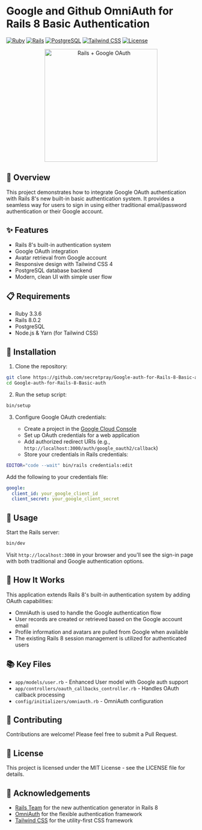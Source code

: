 # Google and Github OmniAuth for Rails 8 Basic Authentication

[![Ruby](https://img.shields.io/badge/Ruby-3.3.6-CC342D.svg)](https://www.ruby-lang.org/)
[![Rails](https://img.shields.io/badge/Rails-8.0.2-CC0000.svg)](https://rubyonrails.org/)
[![PostgreSQL](https://img.shields.io/badge/PostgreSQL-14.0+-336791.svg)](https://www.postgresql.org/)
[![Tailwind CSS](https://img.shields.io/badge/Tailwind_CSS-4.0-38B2AC.svg)](https://tailwindcss.com/)
[![License](https://img.shields.io/badge/License-MIT-blue.svg)](LICENSE)

<p align="center">  
  <img src="https://github.com/user-attachments/assets/84e35ec3-bf3d-4fb5-afff-82e3e51dc337" alt="Rails + Google OAuth" width="300">
</p>

## 🚀 Overview

This project demonstrates how to integrate Google OAuth authentication with Rails 8's new built-in basic authentication system. It provides a seamless way for users to sign in using either traditional email/password authentication or their Google account.

## ✨ Features

- Rails 8's built-in authentication system
- Google OAuth integration
- Avatar retrieval from Google account
- Responsive design with Tailwind CSS 4
- PostgreSQL database backend
- Modern, clean UI with simple user flow

## 📋 Requirements

- Ruby 3.3.6
- Rails 8.0.2
- PostgreSQL
- Node.js & Yarn (for Tailwind CSS)

## 🔧 Installation

1. Clone the repository:

```bash
git clone https://github.com/secretpray/Google-auth-for-Rails-8-Basic-auth.git
cd Google-auth-for-Rails-8-Basic-auth
```

2. Run the setup script:

```bash
bin/setup
```

3. Configure Google OAuth credentials:

   - Create a project in the [Google Cloud Console](https://console.cloud.google.com/)
   - Set up OAuth credentials for a web application
   - Add authorized redirect URIs (e.g., `http://localhost:3000/auth/google_oauth2/callback`)
   - Store your credentials in Rails credentials:

```bash
EDITOR="code --wait" bin/rails credentials:edit
```

Add the following to your credentials file:

```yaml
google:
  client_id: your_google_client_id
  client_secret: your_google_client_secret
```

## 🚦 Usage

Start the Rails server:

```bash
bin/dev
```

Visit `http://localhost:3000` in your browser and you'll see the sign-in page with both traditional and Google authentication options.

## 🧩 How It Works

This application extends Rails 8's built-in authentication system by adding OAuth capabilities:

- OmniAuth is used to handle the Google authentication flow
- User records are created or retrieved based on the Google account email
- Profile information and avatars are pulled from Google when available
- The existing Rails 8 session management is utilized for authenticated users

## 📚 Key Files

- `app/models/user.rb` - Enhanced User model with Google auth support
- `app/controllers/oauth_callbacks_controller.rb` - Handles OAuth callback processing
- `config/initializers/omniauth.rb` - OmniAuth configuration

## 🤝 Contributing

Contributions are welcome! Please feel free to submit a Pull Request.

## 📄 License

This project is licensed under the MIT License - see the LICENSE file for details.

## 👏 Acknowledgements

- [Rails Team](https://rubyonrails.org/) for the new authentication generator in Rails 8
- [OmniAuth](https://github.com/omniauth/omniauth) for the flexible authentication framework
- [Tailwind CSS](https://tailwindcss.com/) for the utility-first CSS framework

